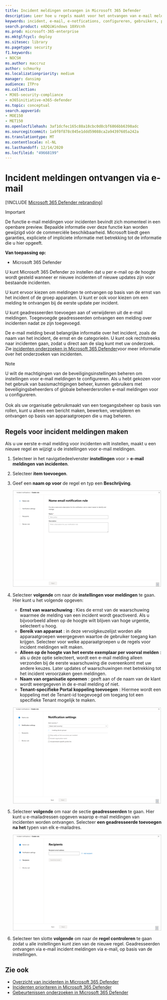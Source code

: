 ```yaml
---
title: Incident meldingen ontvangen in Microsoft 365 Defender
description: Leer hoe u regels maakt voor het ontvangen van e-mail meldingen voor incidenten in Microsoft 365 Defender
keywords: incident, e-mail, e-notfications, configureren, gebruikers, postvak, e-mail, incidenten
search.product: eADQiWindows 10XVcnh
ms.prod: microsoft-365-enterprise
ms.mktglfcycl: deploy
ms.sitesec: library
ms.pagetype: security
f1.keywords:
- NOCSH
ms.author: maccruz
author: schmurky
ms.localizationpriority: medium
manager: dansimp
audience: ITPro
ms.collection:
- M365-security-compliance
- m365initiative-m365-defender
ms.topic: conceptual
search.appverid:
- MOE150
- MET150
ms.openlocfilehash: 3af1dcfec165c88a18cbc0d8cbf6866bb6398adc
ms.sourcegitcommit: 1a9f0f878c045e1ddd59088ca2a94397605a242a
ms.translationtype: MT
ms.contentlocale: nl-NL
ms.lasthandoff: 12/14/2020
ms.locfileid: "49668199"
---
```

# <a name="get-incident-notifications-by-email"></a>Incident meldingen ontvangen via e-mail

[!INCLUDE [Microsoft 365 Defender rebranding](../includes/microsoft-defender.md)]

>[!IMPORTANT]
> De functie e-mail meldingen voor incidenten bevindt zich momenteel in een openbare preview. Bepaalde informatie over deze functie kan worden gewijzigd vóór de commerciële beschikbaarheid. Microsoft biedt geen garanties, expliciete of impliciete informatie met betrekking tot de informatie die u hier opgeeft.

**Van toepassing op:**
- Microsoft 365 Defender

U kunt Microsoft 365 Defender zo instellen dat u per e-mail op de hoogte wordt gesteld wanneer er nieuwe incidenten of nieuwe updates zijn voor bestaande incidenten. 

U kunt ervoor kiezen om meldingen te ontvangen op basis van de ernst van het incident of de groep apparaten. U kunt er ook voor kiezen om een melding te ontvangen bij de eerste update per incident.

U kunt geadresseerden toevoegen aan of verwijderen uit de e-mail meldingen. Toegevoegde geadresseerden ontvangen een melding over incidenten nadat ze zijn toegevoegd. 

De e-mail melding bevat belangrijke informatie over het incident, zoals de naam van het incident, de ernst en de categorieën. U kunt ook rechtstreeks naar incidenten gaan, zodat u direct aan de slag kunt met uw onderzoek. Zie [incidenten onderzoeken in Microsoft 365 Defender](https://docs.microsoft.com/microsoft-365/security/mtp/investigate-incidents)voor meer informatie over het onderzoeken van incidenten.

>[!NOTE]
>U wilt de machtigingen van de beveiligingsinstellingen beheren om instellingen voor e-mail meldingen te configureren. Als u hebt gekozen voor het gebruik van basismachtigingen beheer, kunnen gebruikers met beveiligingsbeheerders of globale beheerdersrollen e-mail meldingen voor u configureren. <br> <br>
Ook als uw organisatie gebruikmaakt van een toegangsbeheer op basis van rollen, kunt u alleen een bericht maken, bewerken, verwijderen en ontvangen op basis van apparaatgroepen die u mag beheren.

## <a name="create-rules-for-incident-notifications"></a>Regels voor incident meldingen maken

Als u uw eerste e-mail melding voor incidenten wilt instellen, maakt u een nieuwe regel en wijzigt u de instellingen voor e-mail meldingen.

1. Selecteer in het navigatiedeelvenster **instellingen** voor  >  **e-mail meldingen van incidenten**.
2. Selecteer **item toevoegen**.
3. Geef een **naam op voor** de regel en typ een **Beschrijving**.

    ![Het venster regel maken voor e-mail notifs voor incidenten](../../media/incidentemailnotif1.png) 
4. Selecteer **volgende** om naar de **instellingen voor meldingen** te gaan. Hier kunt u het volgende opgeven:
    - **Ernst van waarschuwing** : Kies de ernst van de waarschuwing waarmee de melding van een incident wordt geactiveerd. Als u bijvoorbeeld alleen op de hoogte wilt blijven van hoge urgentie, selecteert u hoog.
    - **Bereik van apparaat** : in deze vervolgkeuzelijst worden alle apparaatgroepen weergegeven waartoe de gebruiker toegang kan krijgen. Selecteer voor welke apparaatgroepen u de regels voor incident meldingen wilt maken.
    - **Alleen op de hoogte van het eerste exemplaar per voorval melden** : als u deze optie selecteert, wordt een e-mail melding alleen verzonden bij de eerste waarschuwing die overeenkomt met uw andere keuzes. Later updates of waarschuwingen met betrekking tot het incident veroorzaken geen meldingen.
    - **Naam van organisatie opnemen** : geeft aan of de naam van de klant wordt weergegeven in de e-mail melding of niet.
    - **Tenant-specifieke Portal koppeling toevoegen** : Hiermee wordt een koppeling met de Tenant-id toegevoegd om toegang tot een specifieke Tenant mogelijk te maken.
    
    ![Venster met instellingen voor e-mailbericht voor e-mail notifs](../../media/incidentemailnotif2.png)
5. Selecteer **volgende** om naar de sectie **geadresseerden** te gaan. Hier kunt u e-mailadressen opgeven waarop e-mail meldingen van incidenten worden ontvangen. Selecteer **een geadresseerde toevoegen na het** typen van elk e-mailadres.

    ![Venster geadresseerden toevoegen voor e-mail notifs](../../media/incidentemailnotif3.png) 

6. Selecteer ten slotte **volgende** om naar de **regel controleren** te gaan zodat u alle instellingen kunt zien van de nieuwe regel. Geadresseerden ontvangen via e-mail incident meldingen via e-mail, op basis van de instellingen.

## <a name="see-also"></a>Zie ook
- [Overzicht van incidenten in Microsoft 365 Defender](https://docs.microsoft.com/microsoft-365/security/mtp/incidents-overview)
- [Incidenten prioriteren in Microsoft 365 Defender](https://docs.microsoft.com/microsoft-365/security/mtp/incident-queue)
- [Gebeurtenissen onderzoeken in Microsoft 365 Defender](https://docs.microsoft.com/microsoft-365/security/mtp/investigate-incidents)

